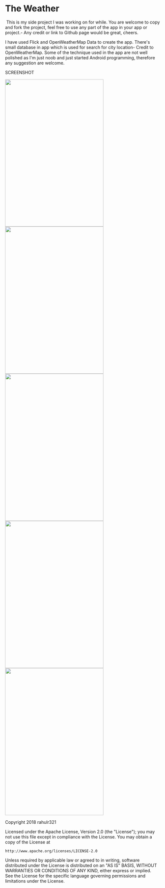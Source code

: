 # The Weather
​
This is my side project I was working on for while.
You are welcome to copy and fork the project, feel free to use any part of the app in your app or project.- Any credit or link to Github page would be great,  cheers. 

I have used Flick and OpenWeatherMap Data to create the app. 
There's small database in app which is used for search for city location- Credit to OpenWeatherMap.
Some of the technique used in the app are not well polished as I'm just noob and just started Android programming, therefore any suggestion are welcome. 





SCREENSHOT

<img src="https://user-images.githubusercontent.com/32653005/41194792-36c1f1a6-6c19-11e8-8565-005cdba72110.png" data-canonical-src="https://user-images.githubusercontent.com/32653005/41194792-36c1f1a6-6c19-11e8-8565-005cdba72110.png" width="320" height="480" />

<img src="https://user-images.githubusercontent.com/32653005/41194784-35c5081a-6c19-11e8-8b74-b34ffe915e55.png" data-canonical-src="https://user-images.githubusercontent.com/32653005/41194784-35c5081a-6c19-11e8-8b74-b34ffe915e55.png" width="320" height="480" />

<img src="https://user-images.githubusercontent.com/32653005/41194791-36a36e48-6c19-11e8-9a8a-9c94dae94e46.png" data-canonical-src="https://user-images.githubusercontent.com/32653005/41194791-36a36e48-6c19-11e8-9a8a-9c94dae94e46.png" width="320" height="480" />

<img src="https://user-images.githubusercontent.com/32653005/41194785-35e5eb2a-6c19-11e8-8406-408c0e1a96ee.png" data-canonical-src="https://user-images.githubusercontent.com/32653005/41194785-35e5eb2a-6c19-11e8-8406-408c0e1a96ee.png" width="320" height="480" />

<img src="https://user-images.githubusercontent.com/32653005/41194787-36280e9c-6c19-11e8-9fea-b22d5357970f.pnghttps://user-images.githubusercontent.com/32653005/41194787-36280e9c-6c19-11e8-9fea-b22d5357970f.png" data-canonical-src="" width="320" height="480" />


<bold> Copyright 2018 rahulr321</bold>

Licensed under the Apache License, Version 2.0 (the "License");
you may not use this file except in compliance with the License.
You may obtain a copy of the License at

    http://www.apache.org/licenses/LICENSE-2.0

Unless required by applicable law or agreed to in writing, software
distributed under the License is distributed on an "AS IS" BASIS,
WITHOUT WARRANTIES OR CONDITIONS OF ANY KIND, either express or implied.
See the License for the specific language governing permissions and
limitations under the License.
